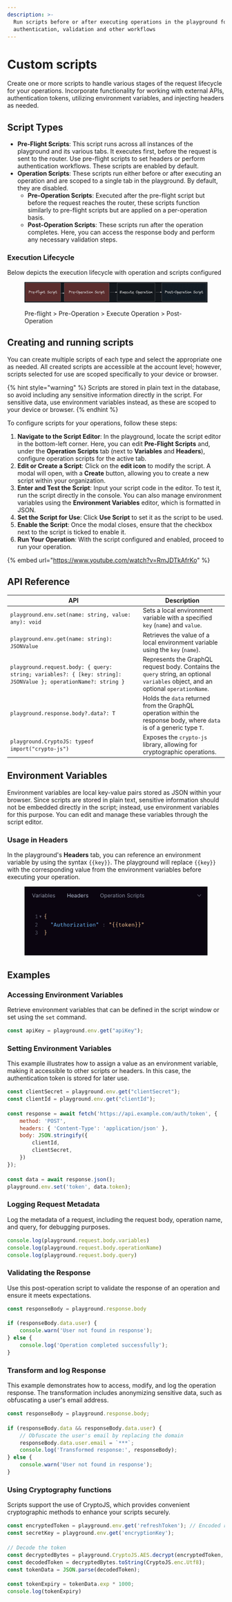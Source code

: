 ```yaml
---
description: >-
  Run scripts before or after executing operations in the playground for
  authentication, validation and other workflows
---
```


# Custom scripts

Create one or more scripts to handle various stages of the request lifecycle for your operations. Incorporate functionality for working with external APIs, authentication tokens, utilizing environment variables, and injecting headers as needed.

## Script Types

* **Pre-Flight Scripts**: This script runs across all instances of the playground and its various tabs. It executes first, before the request is sent to the router. Use pre-flight scripts to set headers or perform authentication workflows. These scripts are enabled by default.
* **Operation Scripts**: These scripts run either before or after executing an operation and are scoped to a single tab in the playground. By default, they are disabled.
  * **Pre-Operation Scripts**: Executed after the pre-flight script but before the request reaches the router, these scripts function similarly to pre-flight scripts but are applied on a per-operation basis.
  * **Post-Operation Scripts**: These scripts run after the operation completes. Here, you can access the response body and perform any necessary validation steps.

### Execution Lifecycle

Below depicts the execution lifecycle with operation and scripts configured

<figure><img src="../../.gitbook/assets/image (1).png" alt=""><figcaption><p>Pre-flight > Pre-Operation > Execute Operation > Post-Operation</p></figcaption></figure>



## Creating and running scripts

You can create multiple scripts of each type and select the appropriate one as needed. All created scripts are accessible at the account level; however, scripts selected for use are scoped specifically to your device or browser.

{% hint style="warning" %}
Scripts are stored in plain text in the database, so avoid including any sensitive information directly in the script. For sensitive data, use environment variables instead, as these are scoped to your device or browser.
{% endhint %}

To configure scripts for your operations, follow these steps:

1. **Navigate to the Script Editor**: In the playground, locate the script editor in the bottom-left corner. Here, you can edit **Pre-Flight Scripts** and, under the **Operation Scripts** tab (next to **Variables** and **Headers**), configure operation scripts for the active tab.
2. **Edit or Create a Script**: Click on the **edit icon** to modify the script. A modal will open, with a **Create** button, allowing you to create a new script within your organization.
3. **Enter and Test the Script**: Input your script code in the editor. To test it, run the script directly in the console. You can also manage environment variables using the **Environment Variables** editor, which is formatted in JSON.
4. **Set the Script for Use**: Click **Use Script** to set it as the script to be used.
5. **Enable the Script**: Once the modal closes, ensure that the checkbox next to the script is ticked to enable it.
6. **Run Your Operation**: With the script configured and enabled, proceed to run your operation.

{% embed url="https://www.youtube.com/watch?v=RmJDTkAfrKo" %}

## API Reference

| API                                                                                                            | Description                                                                                                                        |
| -------------------------------------------------------------------------------------------------------------- | ---------------------------------------------------------------------------------------------------------------------------------- |
| `playground.env.set(name: string, value: any): void`                                                           | Sets a local environment variable with a specified `key` (`name`) and `value`.                                                     |
| `playground.env.get(name: string): JSONValue`                                                                  | Retrieves the value of a local environment variable using the `key` (`name`).                                                      |
| `playground.request.body: { query: string; variables?: { [key: string]: JSONValue }; operationName?: string }` | Represents the GraphQL request body. Contains the `query` string, an optional `variables` object, and an optional `operationName`. |
| `playground.response.body?.data?: T`                                                                           | Holds the `data` returned from the GraphQL operation within the response body, where `data` is of a generic type `T`.              |
| `playground.CryptoJS: typeof import("crypto-js")`                                                              | Exposes the `crypto-js` library, allowing for cryptographic operations.                                                            |



## Environment Variables

Environment variables are local key-value pairs stored as JSON within your browser. Since scripts are stored in plain text, sensitive information should not be embedded directly in the script; instead, use environment variables for this purpose. You can edit and manage these variables through the script editor.

### Usage in Headers

In the playground's **Headers** tab, you can reference an environment variable by using the syntax `{{key}}`. The playground will replace `{{key}}` with the corresponding value from the environment variables before executing your operation.

<figure><img src="../../.gitbook/assets/image (4).png" alt=""><figcaption></figcaption></figure>

&#x20;

## Examples

### Accessing Environment Variables

Retrieve environment variables that can be defined in the script window or set using the `set` command.

```javascript
const apiKey = playground.env.get("apiKey");
```

### Setting Environment Variables

This example illustrates how to assign a value as an environment variable, making it accessible to other scripts or headers. In this case, the authentication token is stored for later use.

```javascript
const clientSecret = playground.env.get("clientSecret");
const clientId = playground.env.get("clientId");

const response = await fetch('https://api.example.com/auth/token', {
    method: 'POST',
    headers: { 'Content-Type': 'application/json' },
    body: JSON.stringify({
        clientId,
        clientSecret,
    })
});

const data = await response.json();
playground.env.set('token', data.token);
```

### Logging Request Metadata

Log the metadata of a request, including the request body, operation name, and query, for debugging purposes.

```javascript
console.log(playground.request.body.variables)
console.log(playground.request.body.operationName)
console.log(playground.request.body.query)
```

### Validating the Response

Use this post-operation script to validate the response of an operation and ensure it meets expectations.

```javascript
const responseBody = playground.response.body

if (responseBody.data.user) {
    console.warn('User not found in response');
} else {
    console.log('Operation completed successfully');
}
```

### Transform and log Response

This example demonstrates how to access, modify, and log the operation response. The transformation includes anonymizing sensitive data, such as obfuscating a user's email address.

```javascript
const responseBody = playground.response.body;

if (responseBody.data && responseBody.data.user) {
    // Obfuscate the user's email by replacing the domain
    responseBody.data.user.email = `***`;
    console.log('Transformed response:', responseBody);
} else {
    console.warn('User not found in response');
}
```

### Using Cryptography functions

Scripts support the use of CryptoJS, which provides convenient cryptographic methods to enhance your scripts securely.

```javascript
const encryptedToken = playground.env.get('refreshToken'); // Encoded refresh token
const secretKey = playground.env.get('encryptionKey');

// Decode the token
const decryptedBytes = playground.CryptoJS.AES.decrypt(encryptedToken, secretKey);
const decodedToken = decryptedBytes.toString(CryptoJS.enc.Utf8);
const tokenData = JSON.parse(decodedToken);

const tokenExpiry = tokenData.exp * 1000; 
console.log(tokenExpiry)
```

